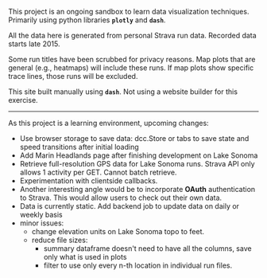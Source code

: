 This project is an ongoing sandbox to learn data visualization techniques. Primarily using python libraries **`plotly`** and **`dash`**.

All the data here is generated from personal Strava run data.  Recorded data starts late 2015.    

Some run titles have been scrubbed for privacy reasons. Map plots that are general (e.g., heatmaps) will include these runs. If map plots show specific trace lines, those runs will be excluded.

This site built manually using **``dash``**.  Not using a website builder for this exercise.


---
As this project is a learning environment, upcoming changes:
* Use browser storage to save data: dcc.Store or tabs to save state and speed transitions after initial loading
* Add Marin Headlands page after finishing development on Lake Sonoma
* Retrieve full-resolution GPS data for Lake Sonoma runs.  Strava API only allows 1 activity per GET. Cannot batch retrieve.
* Experimentation with clientside callbacks.
* Another interesting angle would be to incorporate **OAuth** authentication to Strava. This would allow users to check out their own data.
* Data is currently static. Add backend job to update data on daily or weekly basis
* minor issues:
  * change elevation units on Lake Sonoma topo to feet.
  * reduce file sizes:
    * summary dataframe doesn't need to have all the columns, save only what is used in plots
    * filter to use only every n-th location in individual run files.